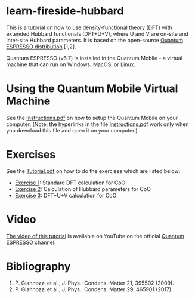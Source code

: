 # learn-fireside-hubbard

This is a tutorial on how to use density-functional theory (DFT) with extended Hubbard functionals (DFT+U+V), where U and V are on-site and inter-site Hubbard parameters. It is based on the open-source [Quantum ESPRESSO distribution](https://www.quantum-espresso.org/) [1,2].

Quantum ESPRESSO (v6.7) is installed in the Quantum Mobile - a virtual machine that can run on Windows, MacOS, or Linux.

# Using the Quantum Mobile Virtual Machine

See the [Instructions.pdf](https://github.com/materialscloud-org/learn-fireside-hubbard/blob/main/Instructions.pdf) on how to setup the Quantum Mobile on your computer. (Note: the hyperlinks in the file [Instructions.pdf](https://github.com/materialscloud-org/learn-fireside-hubbard/blob/main/Instructions.pdf) work only when you download this file and open it on your computer.)

# Exercises

See the [Tutorial.pdf](https://github.com/materialscloud-org/learn-fireside-hubbard/blob/main/Tutorial.pdf) on how to do the exercises which are listed below:

 - [Exercise 1](1_DFT): Standard DFT calculation for CoO
 - [Exercise 2](2_Hubbard_parameters): Calculation of Hubbard parameters for CoO
 - [Exercise 3](3_DFT+U+V): DFT+U+V calculation for CoO

# Video

[The video of this tutorial](https://www.youtube.com/watch?v=WSABAqPWNH0) is available on YouTube on the official [Quantum ESPRESSO channel](https://www.youtube.com/channel/UCApGrcNfEyEdP7IR8YPyxiQ).

# Bibliography
1. P. Giannozzi et al., J. Phys.: Condens. Matter 21, 395502 (2009).
2. P. Giannozzi et al., J. Phys.: Condens. Matter 29, 465901 (2017).
